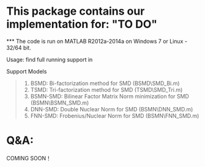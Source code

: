 This package contains our implementation for:
"TO DO"
===========================================================================
*** The code is run on MATLAB R2012a-2014a on Windows 7 or Linux  - 32/64 bit.

Usage:
find full running support in 

Support Models
> 1) BSMD: Bi-factorization method for SMD (BSMD\SMD_Bi.m)
> 2) TSMD: Tri-factorization method for SMD (TSMD\SMD_Tri.m)
> 3) BSMN-SMD: Bilinear Factor Matrix Norm minimization for SMD (BSMN\BSMN_SMD.m)
> 4) DNN-SMD: Double Nuclear Norm for SMD (BSMN\DNN_SMD.m)
> 5) FNN-SMD: Frobenius/Nuclear Norm for SMD (BSMN\FNN_SMD.m)

Q&A:
===========================================================================
COMING SOON！
